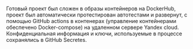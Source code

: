 Готовый проект был сложен в образы контейнеров на DockerHub, проект был автоматически протестирован автотестами и развернут, с помощью GitHub actions в контенерах (управление контейнерами обеспечено Docker-compose) на удаленном сервере Yandex cloud.
Конфиденциальная информация и ключи, используемые в процессе сохранялись в GitHub Secretes.
